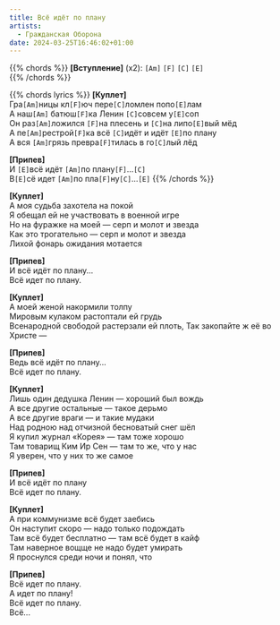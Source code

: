 ```yaml
---
title: Всё идёт по плану
artists: 
  - Гражданская Оборона
date: 2024-03-25T16:46:02+01:00
---
```


{{% chords %}}
**[Вступление]** (x2): `[Am]` `[F]` `[C]` `[E]`  
{{% /chords %}}  

{{% chords lyrics %}}
**[Куплет]**  
Гра`[Am]`ницы кл`[F]`юч пере`[C]`ломлен попо`[E]`лам  
А наш`[Am]` батюш`[F]`ка Ленин `[C]`совсем у`[E]`соп  
Он раз`[Am]`ложился `[F]`на плесень и `[C]`на липо`[E]`вый мёд  
А пе`[Am]`рестрой`[F]`ка всё `[C]`идёт и идёт `[E]`по плану  
А вся `[Am]`грязь превра`[F]`тилась в го`[C]`лый лёд  

**[Припев]**  
И `[E]`всё идёт `[Am]`по плану`[F]`...`[C]`  
В`[E]`сё идет `[Am]`по пла`[F]`ну`[C]`...`[E]`
{{% /chords %}}  

**[Куплет]**  
А моя судьба захотела на покой  
Я обещал ей не участвовать в военной игре  
Но на фуражке на моей — серп и молот и звезда  
Как это трогательно — серп и молот и звезда  
Лихой фонарь ожидания мотается  

**[Припев]**  
И всё идёт по плану...  
Всё идет по плану.  

**[Куплет]**  
А моей женой накормили толпу  
Мировым кулаком растоптали ей грудь  
Всенародной свободой растерзали ей плоть,
Так закопайте ж её во Христе —  

**[Припев]**  
Ведь всё идёт по плану...  
Всё идет по плану.  

**[Куплет]**  
Лишь один дедушка Ленин — хороший был вождь  
А все другие остальные — такое дерьмо  
А все другие враги — и такие мудаки  
Над родною над отчизной бесноватый снег шёл  
Я купил журнал «Корея» — там тоже хорошо  
Там товарищ Ким Ир Сен — там то же, что у нас  
Я уверен, что у них то же самое  

**[Припев]**  
И всё идёт по плану  
Всё идет по плану.  

**[Куплет]**  
А при коммунизме всё будет заебись  
Он наступит скоро — надо только подождать  
Там всё будет бесплатно — там всё будет в кайф  
Там наверное вощще не надо будет умирать  
Я проснулся среди ночи и понял, что  

**[Припев]**  
Всё идет по плану.  
А идет по плану!  
Всё идет по плану.  
Всё...  
